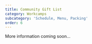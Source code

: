 ```yaml
---
title: Community Gift List
category: Workcamps
subcategory: 'Schedule, Menu, Packing'
order: 6
---
```


More information coming soon…
